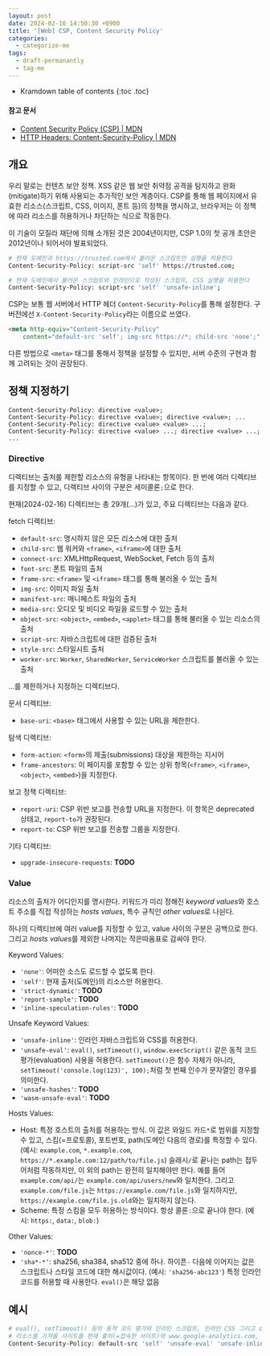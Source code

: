```yaml
---
layout: post
date: 2024-02-16 14:50:30 +0900
title: '[Web] CSP, Content Security Policy'
categories:
  - categorize-me
tags:
  - draft-permanantly
  - tag-me
---
```


* Kramdown table of contents
{:toc .toc}

#### 참고 문서

- [Content Security Policy (CSP) \| MDN](https://developer.mozilla.org/en-US/docs/Web/HTTP/CSP)
- [HTTP Headers: Content-Security-Policy \| MDN](https://developer.mozilla.org/en-US/docs/Web/HTTP/Headers/Content-Security-Policy)


## 개요

우리 말로는 컨텐츠 보안 정책. XSS 같은 웹 보안 취약점 공격을 탐지하고 완화(mitigate)하기 위해 사용되는 추가적인 보안 계층이다. CSP를 통해 웹 페이지에서 유효한 리소스(스크립트, CSS, 이미지, 폰트 등)의 정책을 명시하고, 브라우저는 이 정책에 따라 리소스를 허용하거나 차단하는 식으로 작동한다.

이 기술이 모질라 재단에 의해 소개된 것은 2004년이지만, CSP 1.0의 첫 공개 초안은 2012년이나 되어서야 발표되었다.

```bash
# 현재 도메인과 https://trusted.com에서 불러온 스크립트만 실행을 허용한다
Content-Security-Policy: script-src 'self' https://trusted.com;

# 현재 도메인에서 불러온 스크립트와 인라인으로 작성된 스크립트, CSS 실행을 허용한다
Content-Security-Policy: script-src 'self' 'unsafe-inline';
```

CSP는 보통 웹 서버에서 HTTP 헤더 `Content-Security-Policy`를 통해 설정한다. 구 버전에선 `X-Content-Security-Policy`라는 이름으로 쓰였다.

```html
<meta http-equiv="Content-Security-Policy"
    content="default-src 'self'; img-src https://*; child-src 'none';" />
```

다른 방법으로 `<meta>` 태그를 통해서 정책을 설정할 수 있지만, 서버 수준의 구현과 함께 고려되는 것이 권장된다.


## 정책 지정하기

```
Content-Security-Policy: directive <value>;
Content-Security-Policy: directive <value>; directive <value>; ...
Content-Security-Policy: directive <value> <value> ...;
Content-Security-Policy: directive <value> ...; directive <value> ...; ...
```

### Directive

디렉티브는 출처를 제한할 리소스의 유형을 나타내는 항목이다. 한 번에 여러 디렉티브를 지정할 수 있고, 디렉티브 사이의 구분은 세미콜론`;`으로 한다.

현재(2024-02-16) 디렉티브는 총 29개(...)가 있고, 주요 디렉티브는 다음과 같다.

fetch 디렉티브:

- `default-src`: 명시하지 않은 모든 리소스에 대한 출처
- `child-src`: 웹 워커와 `<frame>`, `<iframe>`에 대한 출처
- `connect-src`: XMLHttpRequest, WebSocket, Fetch 등의 출처
- `font-src`: 폰트 파일의 출처
- `frame-src`: `<frame>` 및 `<iframe>` 태그를 통해 불러올 수 있는 출처
- `img-src`: 이미지 파일 출처
- `manifest-src`: 매니페스트 파일의 출처
- `media-src`: 오디오 및 비디오 파일을 로드할 수 있는 출처
- `object-src`: `<object>`, `<embed>`, `<applet>` 태그를 통해 불러올 수 있는 리소스의 출처
- `script-src`: 자바스크립트에 대한 검증된 출처
- `style-src`: 스타일시트 출처
- `worker-src`: `Worker`, `SharedWorker`, `ServiceWorker` 스크립트를 불러올 수 있는 출처

...를 제한하거나 지정하는 디렉티브다.

문서 디렉티브:

- `base-uri`: `<base>` 태그에서 사용할 수 있는 URL을 제한한다.

탐색 디렉티브:

- `form-action`: `<form>`의 제출(submissions) 대상을 제한하는 지시어
- `frame-ancestors`: 이 페이지를 포함할 수 있는 상위 항목(`<frame>`, `<iframe>`, `<object>`, `<embed>`)을 지정한다.

보고 정책 디렉티브:

- `report-uri`: CSP 위반 보고를 전송할 URL을 지정한다. 이 항목은 deprecated 상태고, `report-to`가 권장된다.
- `report-to`: CSP 위반 보고를 전송할 그룹을 지정한다.

기타 디렉티브:

- `upgrade-insecure-requests`: **TODO**

### Value

리소스의 출처가 어디인지를 명시한다. 키워드가 미리 정해진 *keyword values*와 호스트 주소를 직접 작성하는 *hosts values*, 특수 규칙인 *other values*로 나뉜다. 

하나의 디렉티브에 여러 value를 지정할 수 있고, value 사이의 구분은 공백으로 한다. 그리고 *hosts values*를 제외한 나머지는 작은따옴표로 감싸야 한다.

Keyword Values:

- `'none'`: 어떠한 소스도 로드할 수 없도록 한다.
- `'self'`: 현재 출처(도메인)의 리소스만 허용한다.
- `'strict-dynamic'`: **TODO**
- `'report-sample'`: **TODO**
- `'inline-speculation-rules'`: **TODO**

Unsafe Keyword Values:

- `'unsafe-inline'`: 인라인 자바스크립트와 CSS를 허용한다.
- `'unsafe-eval'`:  `eval()`, `setTimeout()`, `window.execScript()` 같은 동적 코드 평가(evaluation) 사용을 허용한다. `setTimeout()`은 함수 자체가 아니라, `setTimeout('console.log(123)', 100);`처럼 첫 번째 인수가 문자열인 경우를 의미한다.
- `'unsafe-hashes'`: **TODO**
- `'wasm-unsafe-eval'`: **TODO**

Hosts Values:

- Host: 특정 호스트의 출처를 허용하는 방식. 이 값은 와일드 카드`*`로 범위를 지정할 수 있고, 스킴(=프로토콜), 포트번호, path(도메인 다음의 경로)를 특정할 수 있다. (예시: `example.com`, `*.example.com`, `https://*.example.com:12/path/to/file.js`) 슬래시`/`로 끝나는 path는 접두어처럼 작동하지만, 이 외의 path는 완전히 일치해야만 한다. 예를 들어 `example.com/api/`는 `example.com/api/users/new`와 일치한다. 그리고 `example.com/file.js`는 `https://example.com/file.js`와 일치하지만, `https://example.com/file.js.old`와는 일치하지 않는다.
- Scheme: 특정 스킴을 모두 허용하는 방식이다. 항상 콜론`:`으로 끝나야 한다. (예시: `https:`, `data:`, `blob:`)

Other Values:

- `'nonce-*'`: **TODO**
- `'sha*-*'`: sha256, sha384, sha512 중에 하나. 하이픈`-` 다음에 이어지는 값은 스크립트나 스타일 코드에 대한 해시값이다. (예시: `'sha256-abc123'`) 특정 인라인 코드를 허용할 때 사용한다. `eval()`은 해당 없음


## 예시

```bash
# eval(), setTimeout() 등의 동적 코드 평가와 인라인 스크립트, 인라인 CSS 그리고 data: 스킴에 대한 모든 요청을 허용하고,
# 리소스를 가져올 사이트를 현재 출처(=접속한 사이트)와 www.google-analytics.com, fonts.googleapis.com, fonts.gstatic.com, chart.apis.google.com만을 허용한다
Content-Security-Policy: default-src 'self' 'unsafe-eval' 'unsafe-inline' data: www.google-analytics.com fonts.googleapis.com fonts.gstatic.com;
```
